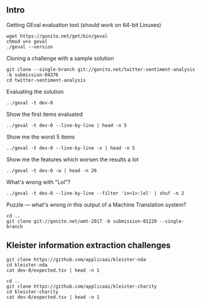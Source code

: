 
Intro
-----

Getting GEval evaluation tool (should work on 64-bit Linuxes)

    wget https://gonito.net/get/bin/geval
    chmod u+x geval
    ./geval --version

Cloning a challenge with a sample solution

    git clone --single-branch git://gonito.net/twitter-sentiment-analysis -b submission-04376
    cd twitter-sentiment-analysis

Evaluating the solution

    ../geval -t dev-0

Show the first items evaluated

    ../geval -t dev-0 --line-by-line | head -n 5

Show me the worst 5 items

    ../geval -t dev-0 --line-by-line -s | head -n 5

Show me the features which worsen the results a lot

    ../geval -t dev-0 -w | head -n 20

What's wrong with "Lol"?

    ../geval -t dev-0 --line-by-line --filter 'in<1>:lol' | shuf -n 2

Puzzle — what's wrong in this output of a Machine Translation system?

    cd ..
    git clone git://gonito.net/wmt-2017 -b submission-01229 --single-branch

Kleister information extraction challenges
------------------------------------------

    git clone https://github.com/applicaai/kleister-nda
    cd kleister-nda
    cat dev-0/expected.tsv | head -n 1

    cd ..
    git clone https://github.com/applicaai/kleister-charity
    cd kleister-charity
    cat dev-0/expected.tsv | head -n 1
